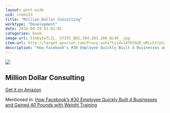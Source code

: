 ```yaml
---
layout: post-wide
uid: item133
title: "Million Dollar Consulting"
worktype: "Development"
date: 2016-04-29 01:01:01
categories: book
image-url: 51mbyIwTLIL._SY291_BO1,204,203,200_QL40_.jpg
item-url: http://target.georiot.com/Proxy.ashx?tsid=14707&GR_URL=http%3A%2F%2Fwww.amazon.com%2FMillion-Dollar-Consulting-Alan-Weiss%2Fdp%2F0071622101%2F
description: "How Facebook’s #30 Employee Quickly Built 4 Businesses and Gained 40 Pounds with Weight Training"
---
```

<a href="http://target.georiot.com/Proxy.ashx?tsid=14707&GR_URL=http%3A%2F%2Fwww.amazon.com%2FMillion-Dollar-Consulting-Alan-Weiss%2Fdp%2F0071622101%2F" target="blank"><img src="../../../../img/thumbs/51mbyIwTLIL._SY291_BO1,204,203,200_QL40_.jpg" class="prod-img"></a>
<h2>Million Dollar Consulting</h2>
<p><a href="http://target.georiot.com/Proxy.ashx?tsid=14707&GR_URL=http%3A%2F%2Fwww.amazon.com%2FMillion-Dollar-Consulting-Alan-Weiss%2Fdp%2F0071622101%2F" target="blank">Get it on Amazon</a><p>
<p>Mentioned in: <a href="http://fourhourworkweek.com/2015/05/07/noah-kagan/" target="blank">How Facebook’s #30 Employee Quickly Built 4 Businesses and Gained 40 Pounds with Weight Training</a></p>
